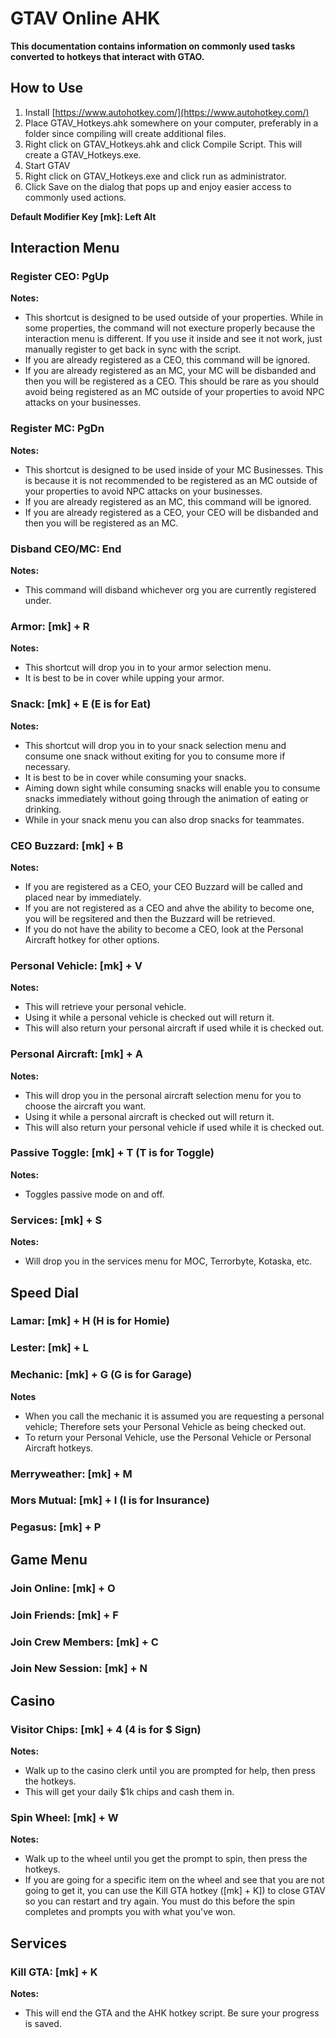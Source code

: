 # GTAV Online AHK
**This documentation contains information on commonly used tasks converted to hotkeys that interact with GTAO.**
## How to Use
1. Install [https://www.autohotkey.com/](https://www.autohotkey.com/)
1. Place GTAV_Hotkeys.ahk somewhere on your computer, preferably in a folder since compiling will create additional files.
1. Right click on GTAV_Hotkeys.ahk and click Compile Script. This will create a GTAV_Hotkeys.exe.
1. Start GTAV
1. Right click on GTAV_Hotkeys.exe and click run as administrator.
1. Click Save on the dialog that pops up and enjoy easier access to commonly used actions.




**Default Modifier Key [mk]: Left Alt**




## Interaction Menu
### Register CEO: PgUp
**Notes:**
* This shortcut is designed to be used outside of your properties. While in some properties, the command will not execture properly because the interaction menu is different. If you use it inside and see it not work, just manually register to get back in sync with the script.
* If you are already registered as a CEO, this command will be ignored.
* If you are already registered as an MC, your MC will be disbanded and then you will be registered as a CEO. This should be rare as you should avoid being registered as an MC outside of your properties to avoid NPC attacks on your businesses.
### Register MC: PgDn
**Notes:**
* This shortcut is designed to be used inside of your MC Businesses. This is because it is not recommended to be registered as an MC outside of your properties to avoid NPC attacks on your businesses.
* If you are already registered as an MC, this command will be ignored.
* If you are already registered as a CEO, your CEO will be disbanded and then you will be registered as an MC.
### Disband CEO/MC: End
**Notes:**
* This command will disband whichever org you are currently registered under.
### Armor: [mk] + R
**Notes:**
* This shortcut will drop you in to your armor selection menu.
* It is best to be in cover while upping your armor.
### Snack: [mk] + E (E is for Eat)
**Notes:**
* This shortcut will drop you in to your snack selection menu and consume one snack without exiting for you to consume more if necessary.
* It is best to be in cover while consuming your snacks.
* Aiming down sight while consuming snacks will enable you to consume snacks immediately without going through the animation of eating or drinking.
* While in your snack menu you can also drop snacks for teammates.
### CEO Buzzard: [mk] + B
**Notes:**
* If you are registered as a CEO, your CEO Buzzard will be called and placed near by immediately.
* If you are not registered as a CEO and ahve the ability to become one, you will be regsitered and then the Buzzard will be retrieved.
* If you do not have the ability to become a CEO, look at the Personal Aircraft hotkey for other options.
### Personal Vehicle: [mk] + V
**Notes:**
* This will retrieve your personal vehicle.
* Using it while a personal vehicle is checked out will return it.
* This will also return your personal aircraft if used while it is checked out.
### Personal Aircraft: [mk] + A
**Notes:**
* This will drop you in the personal aircraft selection menu for you to choose the aircraft you want.
* Using it while a personal aircraft is checked out will return it.
* This will also return your personal vehicle if used while it is checked out.
### Passive Toggle: [mk] + T (T is for Toggle)
**Notes:**
* Toggles passive mode on and off.
### Services: [mk] + S
**Notes:**
* Will drop you in the services menu for MOC, Terrorbyte, Kotaska, etc.




## Speed Dial
### Lamar: [mk] + H (H is for Homie)
### Lester: [mk] + L
### Mechanic: [mk] + G (G is for Garage)
**Notes**
* When you call the mechanic it is assumed you are requesting a personal vehicle; Therefore sets your Personal Vehicle as being checked out.
* To return your Personal Vehicle, use the Personal Vehicle or Personal Aircraft hotkeys.
### Merryweather: [mk] + M
### Mors Mutual: [mk] + I (I is for Insurance)
### Pegasus: [mk] + P




## Game Menu
### Join Online: [mk] + O
### Join Friends: [mk] + F
### Join Crew Members: [mk] + C
### Join New Session: [mk] + N



## Casino
### Visitor Chips: [mk] + 4 (4 is for $ Sign)
**Notes:**
* Walk up to the casino clerk until you are prompted for help, then press the hotkeys.
* This will get your daily $1k chips and cash them in.
### Spin Wheel: [mk] + W
**Notes:**
* Walk up to the wheel until you get the prompt to spin, then press the hotkeys.
* If you are going for a specific item on the wheel and see that you are not going to get it, you can use the Kill GTA hotkey ([mk] + K]) to close GTAV so you can restart and try again. You must do this before the spin completes and prompts you with what you've won.




## Services
### Kill GTA: [mk] + K
**Notes:**
* This will end the GTA and the AHK hotkey script. Be sure your progress is saved.
